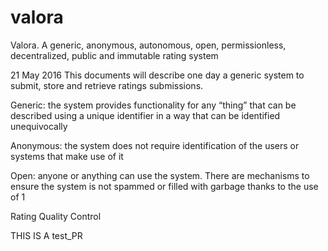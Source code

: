 # valora
Valora. A generic, anonymous, autonomous, open, permissionless, decentralized, public and immutable rating system

21 May 2016
This documents will describe one day a generic system to submit, store and retrieve ratings submissions.

Generic: the system provides functionality for any “thing” that can be described using a unique identifier in a way that can be identified unequivocally

Anonymous: the system does not require identification of the users or systems that make use of it

Open: anyone or anything can use the system. There are mechanisms to ensure the system is not spammed or filled with garbage thanks to the use of 1



Rating Quality Control

THIS IS A test_PR
